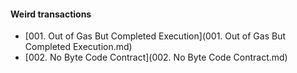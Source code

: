 #### Weird transactions

- [001. Out of Gas But Completed Execution](001. Out of Gas But Completed Execution.md)
- [002. No Byte Code Contract](002. No Byte Code Contract.md)